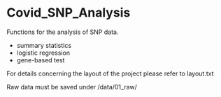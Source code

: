 # Covid_SNP_Analysis


Functions for the analysis of SNP data.
- summary statistics
- logistic regression
- gene-based test



For  details concerning the layout of the project please refer to layout.txt

Raw data must be saved under /data/01_raw/

